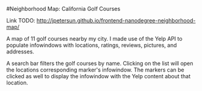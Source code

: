 #Neighborhood Map: California Golf Courses

Link TODO: http://jpetersun.github.io/frontend-nanodegree-neighborhood-map/

A map of 11 golf courses nearby my city. I made use of the Yelp API to populate infowindows with locations, ratings, reviews, pictures, and addresses.

A search bar filters the golf courses by name. Clicking on the list will open the locations corresponding marker's infowindow. The markers can be clicked as well to display
the infowindow with the Yelp content about that location.
